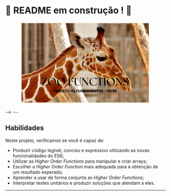 # :construction: README em construção ! :construction:
<!-- Olá, Tryber!
Esse é apenas um arquivo inicial para o README do seu projeto.
É essencial que você preencha esse documento por conta própria, ok?
Não deixe de usar nossas dicas de escrita de README de projetos, e deixe sua criatividade brilhar!
:warning: IMPORTANTE: você precisa deixar nítido:
- 📌quais arquivos/pastas foram desenvolvidos por você; 
- 📌quais arquivos/pastas foram desenvolvidos por outra pessoa estudante;
- 📌quais arquivos/pastas foram desenvolvidos pela Trybe.

---
--> 
<p align="center">
<img src="https://github.com/amandaperch/project-trybe-zoo-functions/blob/main/img/Zoo%20Functions_readme.png"/>
</p>
-->
---

## Habilidades

Neste projeto, verificamos se você é capaz de:

- Produzir código legível, conciso e expressivo utilizando as novas funcionalidades do ES6;
- Utilizar as _Higher Order Functions_ para manipular e criar arrays;
- Escolher a _Higher Order Function_ mais adequada para a obtenção de um resultado esperado;
- Aprender a usar de forma conjunta as _Higher Order Functions_;
- Interpretar testes unitários e produzir soluções que atendam a eles.

---
